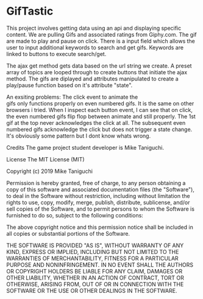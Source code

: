 # GifTastic
This project involves getting data using an api and displaying specific content. We are pulling Gifs and associated ratings from Giphy.com. The gif are made to play and pause on click. There is a input field which allows the user to input additional keywords to search and get gifs. Keywords are linked to buttons to execute search/get.

The ajax get method gets data based on the url string we create. A preset array of topics are looped through to create buttons that initiate the ajax method. The gifs are diplayed and attributes manipulated to create a play/pause function based on it's attribute "state".

An exsiting problems: The click event to animate the  
gifs only functions properly on even numbered gifs. It is the same on other browsers i tried. When I inspect each button event, I can see that on click, the even numbered gifs flip flop between animate and still properly. The 1st gif at the top never acknowledges the click at all. The subsequent even numbered gifs acknowledge the click but does not trigger a state change. It's obviously some pattern but I dont know whats wrong.

Credits The game project student developer is Mike Taniguchi.

License
The MIT License (MIT)

Copyright (c) 2019 Mike Taniguchi

Permission is hereby granted, free of charge, to any person obtaining a copy of this software and associated documentation files (the "Software"), to deal in the Software without restriction, including without limitation the rights to use, copy, modify, merge, publish, distribute, sublicense, and/or sell copies of the Software, and to permit persons to whom the Software is furnished to do so, subject to the following conditions:

The above copyright notice and this permission notice shall be included in all copies or substantial portions of the Software.

THE SOFTWARE IS PROVIDED "AS IS", WITHOUT WARRANTY OF ANY KIND, EXPRESS OR IMPLIED, INCLUDING BUT NOT LIMITED TO THE WARRANTIES OF MERCHANTABILITY, FITNESS FOR A PARTICULAR PURPOSE AND NONINFRINGEMENT. IN NO EVENT SHALL THE AUTHORS OR COPYRIGHT HOLDERS BE LIABLE FOR ANY CLAIM, DAMAGES OR OTHER LIABILITY, WHETHER IN AN ACTION OF CONTRACT, TORT OR OTHERWISE, ARISING FROM, OUT OF OR IN CONNECTION WITH THE SOFTWARE OR THE USE OR OTHER DEALINGS IN THE SOFTWARE.
